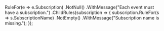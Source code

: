 RuleFor(e => e.Subscription)
    .NotNull()
    .WithMessage("Each event must have a subscription.")
    .ChildRules(subscription =>
    {
        subscription.RuleFor(s => s.SubscriptionName)
            .NotEmpty()
            .WithMessage("Subscription name is missing.");
    });